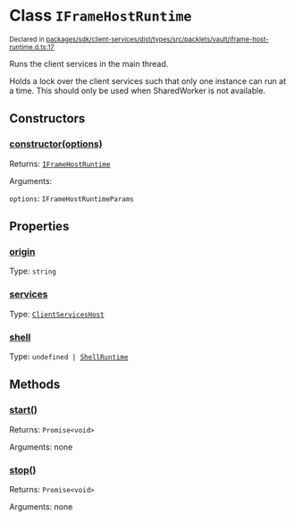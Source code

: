 # Class `IFrameHostRuntime`
<sub>Declared in [packages/sdk/client-services/dist/types/src/packlets/vault/iframe-host-runtime.d.ts:17]()</sub>


Runs the client services in the main thread.

Holds a lock over the client services such that only one instance can run at a time.
This should only be used when SharedWorker is not available.

## Constructors
### [constructor(options)]()


Returns: <code>[IFrameHostRuntime](/api/@dxos/client/classes/IFrameHostRuntime)</code>

Arguments: 

`options`: <code>IFrameHostRuntimeParams</code>

## Properties
### [origin]()
Type: <code>string</code>
### [services]()
Type: <code>[ClientServicesHost](/api/@dxos/client/classes/ClientServicesHost)</code>
### [shell]()
Type: <code>undefined | [ShellRuntime](/api/@dxos/client/interfaces/ShellRuntime)</code>

## Methods
### [start()]()


Returns: <code>Promise&lt;void&gt;</code>

Arguments: none
### [stop()]()


Returns: <code>Promise&lt;void&gt;</code>

Arguments: none